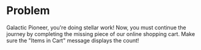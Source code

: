 # Problem
Galactic Pioneer, you're doing stellar work! Now, you must continue the journey 
by completing the missing piece of our online shopping cart. Make sure the 
"Items in Cart" message displays the count!

